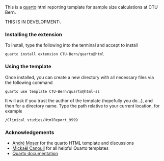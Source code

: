 This is a [quarto](https://quarto.org) html reporting template for sample size calculations at CTU Bern.

THIS IS IN DEVELOPMENT:.

### Installing the extension

To install, type the following into the terminal and accept to install

```
quarto install extension CTU-Bern/quarto@html
```

### Using the template

Once installed, you can create a new directory with all necessary files via the following command 

```
quarto use template CTU-Bern/quarto@html-ss
```

It will ask if you trust the author of the template (hopefully you do...), and then for a directory name. Type the path relative to your current location, for example

```
/Clinical studies/HtmlReport_9999
```

### Acknowledgements

- [André Moser](https://github.com/MoserGitHub) for the quarto HTML template and discussions
- [Mickaël Canouil](https://github.com/mcanouil/awesome-quarto) for all helpful Quarto templates
- [Quarto documentation](https://quarto.org/docs/extensions/formats.html)

